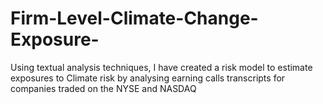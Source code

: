 # Firm-Level-Climate-Change-Exposure-
Using textual analysis techniques, I have created a risk model to estimate exposures to Climate risk by analysing earning calls transcripts for companies traded on the NYSE and NASDAQ
